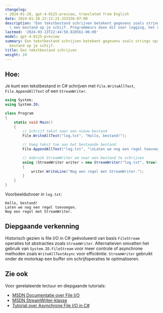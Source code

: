 ```yaml
---
changelog:
- 2024-01-28, gpt-4-0125-preview, translated from English
date: 2024-01-28 22:12:23.333156-07:00
description: "Een tekstbestand schrijven betekent gegevens zoals strings opslaan in\
  \ een bestand op je schijf. Programmeurs doen dit voor logging, het opslaan van\u2026"
lastmod: '2024-03-13T22:44:50.828561-06:00'
model: gpt-4-0125-preview
summary: Een tekstbestand schrijven betekent gegevens zoals strings opslaan in een
  bestand op je schijf.
title: Een tekstbestand schrijven
weight: 24
---
```


## Hoe:
Je kunt een tekstbestand in C# schrijven met `File.WriteAllText`, `File.AppendAllText` of een `StreamWriter`.

```C#
using System;
using System.IO;

class Program
{
    static void Main()
    {
        // Schrijf tekst naar een nieuw bestand
        File.WriteAllText("log.txt", "Hallo, bestand!");

        // Voeg tekst toe aan het bestaande bestand
        File.AppendAllText("log.txt", "\nLaten we nog een regel toevoegen.");

        // Gebruik StreamWriter om naar een bestand te schrijven
        using (StreamWriter writer = new StreamWriter("log.txt", true))
        {
            writer.WriteLine("Nog een regel met StreamWriter.");
        }
    }
}
```

Voorbeelduitvoer in `log.txt`:
```
Hallo, bestand!
Laten we nog een regel toevoegen.
Nog een regel met StreamWriter.
```

## Diepgaande verkenning
Historisch gezien is file I/O in C# geëvolueerd van basis `FileStream` operaties tot abstracties zoals `StreamWriter`. Alternatieven omvatten het gebruik van `System.IO.FileStream` voor meer controle of asynchrone methoden zoals `WriteAllTextAsync` voor efficiëntie. `StreamWriter` gebruikt onder de motorkap een buffer om schrijfoperaties te optimaliseren.

## Zie ook
Voor gerelateerde lectuur en diepgaande tutorials:
- [MSDN Documentatie over File I/O](https://docs.microsoft.com/en-us/dotnet/standard/io/)
- [MSDN StreamWriter-klasse](https://docs.microsoft.com/en-us/dotnet/api/system.io.streamwriter)
- [Tutorial over Asynchrone File I/O in C#](https://docs.microsoft.com/en-us/dotnet/standard/io/asynchronous-file-i-o)
